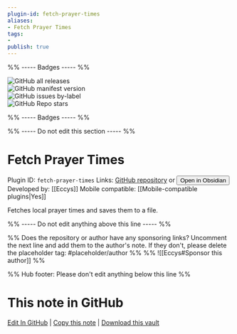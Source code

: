 ```yaml
---
plugin-id: fetch-prayer-times
aliases:
- Fetch Prayer Times
tags: 
- 
publish: true
---
```


%% ----- Badges ----- %%

![GitHub all releases](https://img.shields.io/github/downloads/Eccys/obsidian-prayer-times/total?color=573E7A&logo=github&style=for-the-badge)   
![GitHub manifest version](https://img.shields.io/github/manifest-json/v/Eccys/obsidian-prayer-times?color=573E7A&logo=github&style=for-the-badge)   
![GitHub issues by-label](https://img.shields.io/github/issues/Eccys/obsidian-prayer-times/help%20wanted?color=573E7A&logo=github&style=for-the-badge)   
![GitHub Repo stars](https://img.shields.io/github/stars/Eccys/obsidian-prayer-times?color=573E7A&logo=github&style=for-the-badge)

%% ----- Badges ----- %%

%% ----- Do not edit this section ----- %%

# Fetch Prayer Times

Plugin ID: `fetch-prayer-times`
Links: [GitHub repository](https://github.com/Eccys/obsidian-prayer-times) or [<button id=HH>Open in Obsidian</button>](obsidian://show-plugin?id=fetch-prayer-times)
Developed by: [[Eccys]]
Mobile compatible: [[Mobile-compatible plugins|Yes]]

Fetches local prayer times and saves them to a file.

%% ----- Do not edit anything above this line ----- %% 

%% Does the repository or author have any sponsoring links? Uncomment the next line and add them to the author's note. If they don't, please delete the placeholder tag: #placeholder/author %%
%% ![[Eccys#Sponsor this author]] %%

%% Hub footer: Please don't edit anything below this line %%

# This note in GitHub

<span class="git-footer">[Edit In GitHub](https://github.dev/obsidian-community/obsidian-hub/blob/main/02%20-%20Community%20Expansions/02.05%20All%20Community%20Expansions/Plugins/fetch-prayer-times.md "git-hub-edit-note") | [Copy this note](https://raw.githubusercontent.com/obsidian-community/obsidian-hub/main/02%20-%20Community%20Expansions/02.05%20All%20Community%20Expansions/Plugins/fetch-prayer-times.md "git-hub-copy-note") | [Download this vault](https://github.com/obsidian-community/obsidian-hub/archive/refs/heads/main.zip "git-hub-download-vault") </span>
